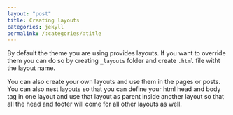 ```yaml
---
layout: "post"
title: Creating layouts
categories: jekyll
permalink: /:categories/:title
---
```


By default the theme you are using provides layouts. If you want to override them you can do so by creating `_layouts` folder and create `.html` file witht the layout name.

You can also create your own layouts and use them in the pages or posts. You can also nest layouts so that you can define your html head and body tag in one layout and use that layout as parent inside another layout so that all the head and footer will come for all other layouts as well.
